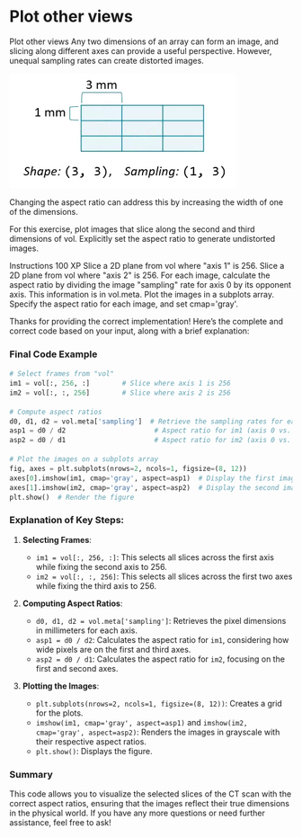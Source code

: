 # Plot other views

Plot other views
Any two dimensions of an array can form an image, and slicing along different axes can provide a useful perspective. However, unequal sampling rates can create distorted images.

![alt text](image-2.png)

Changing the aspect ratio can address this by increasing the width of one of the dimensions.

For this exercise, plot images that slice along the second and third dimensions of vol. Explicitly set the aspect ratio to generate undistorted images.

Instructions
100 XP
Slice a 2D plane from vol where "axis 1" is 256.
Slice a 2D plane from vol where "axis 2" is 256.
For each image, calculate the aspect ratio by dividing the image "sampling" rate for axis 0 by its opponent axis. This information is in vol.meta.
Plot the images in a subplots array. Specify the aspect ratio for each image, and set cmap='gray'.

Thanks for providing the correct implementation! Here’s the complete and correct code based on your input, along with a brief explanation:

### Final Code Example

```python
# Select frames from "vol"
im1 = vol[:, 256, :]        # Slice where axis 1 is 256
im2 = vol[:, :, 256]        # Slice where axis 2 is 256

# Compute aspect ratios
d0, d1, d2 = vol.meta['sampling']  # Retrieve the sampling rates for each dimension
asp1 = d0 / d2                      # Aspect ratio for im1 (axis 0 vs. axis 2)
asp2 = d0 / d1                      # Aspect ratio for im2 (axis 0 vs. axis 1)

# Plot the images on a subplots array 
fig, axes = plt.subplots(nrows=2, ncols=1, figsize=(8, 12))
axes[0].imshow(im1, cmap='gray', aspect=asp1)  # Display the first image with aspect ratio
axes[1].imshow(im2, cmap='gray', aspect=asp2)  # Display the second image with aspect ratio
plt.show()  # Render the figure
```

### Explanation of Key Steps:

1. **Selecting Frames**:
   - `im1 = vol[:, 256, :]`: This selects all slices across the first axis while fixing the second axis to 256.
   - `im2 = vol[:, :, 256]`: This selects all slices across the first two axes while fixing the third axis to 256.

2. **Computing Aspect Ratios**:
   - `d0, d1, d2 = vol.meta['sampling']`: Retrieves the pixel dimensions in millimeters for each axis.
   - `asp1 = d0 / d2`: Calculates the aspect ratio for `im1`, considering how wide pixels are on the first and third axes.
   - `asp2 = d0 / d1`: Calculates the aspect ratio for `im2`, focusing on the first and second axes.

3. **Plotting the Images**:
   - `plt.subplots(nrows=2, ncols=1, figsize=(8, 12))`: Creates a grid for the plots.
   - `imshow(im1, cmap='gray', aspect=asp1)` and `imshow(im2, cmap='gray', aspect=asp2)`: Renders the images in grayscale with their respective aspect ratios.
   - `plt.show()`: Displays the figure.

### Summary
This code allows you to visualize the selected slices of the CT scan with the correct aspect ratios, ensuring that the images reflect their true dimensions in the physical world. If you have any more questions or need further assistance, feel free to ask!